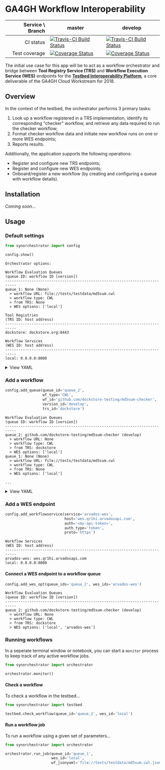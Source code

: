 # GA4GH Workflow Interoperability

| **Service \ Branch** | **master** | **develop** |
| -: | - | - |
| CI status | [![Travis-CI Build Status](https://travis-ci.org/Sage-Bionetworks/synapse-orchestrator.svg?branch=master)](https://travis-ci.org/Sage-Bionetworks/synapse-orchestrator) | [![Travis-CI Build Status](https://travis-ci.org/Sage-Bionetworks/synapse-orchestrator.svg?branch=develop)](https://travis-ci.org/Sage-Bionetworks/synapse-orchestrator) |
| Test coverage | [![Coverage Status](https://coveralls.io/repos/github/Sage-Bionetworks/synapse-orchestrator/badge.svg?branch=master)](https://coveralls.io/Sage-Bionetworks/synapse-orchestrator?branch=master) | [![Coverage Status](https://coveralls.io/repos/github/Sage-Bionetworks/synapse-orchestrator/badge.svg?branch=develop)](https://coveralls.io/Sage-Bionetworks/synapse-orchestrator?branch=develop) |


The initial use case for this app will be to act as a workflow orchestrator and bridge between **Tool Registry Service (TRS)** and **Workflow Execution Service (WES)** endpoints for the [**Testbed Interoperability Platform**](https://docs.google.com/document/d/12Mq4v7o5VKF-DkFTQwsUQ-aWZ5aBeIcl_5YrhbaSv7M/edit?usp=sharing), a core deliverable of the GA4GH Cloud Workstream for 2018.

## Overview

In the context of the testbed, the orchestrator performs 3 primary tasks:

1. Look up a workflow registered in a TRS implementation, identify its corresponding "checker" workflow, and retrieve any data required to run the checker workflow;
2. Format checker workflow data and initiate new workflow runs on one or more WES endpoints;
3. Reports results.

Additionally, the application supports the following operations:

+ Register and configure new TRS endpoints;
+ Register and configure new WES endpoints;
+ Onboard/register a new workflow (by creating and configuring a queue with workflow details).

## Installation

*Coming soon...*


## Usage

### Default settings

```python
from synorchestrator import config

config.show()
```

```console
Orchestrator options:

Workflow Evaluation Queues
(queue ID: workflow ID [version])
---------------------------------------------------------------------------
queue_1: None (None)
  > workflow URL: file://tests/testdata/md5sum.cwl
  > workflow type: CWL
  > from TRS: None
  > WES options: ['local']

Tool Registries
(TRS ID: host address)
---------------------------------------------------------------------------
dockstore: dockstore.org:8443

Workflow Services
(WES ID: host address)
---------------------------------------------------------------------------
local: 0.0.0.0:8080
```

<details>

<summary>View YAML</summary>

```yaml
queues:
  queue_1:
    trs_id: null
    version_id: null
    wes_default: local
    wes_opts:
    - local
    workflow_attachments:
    - file://tests/testdata/md5sum.input
    - file://tests/testdata/dockstore-tool-md5sum.cwl
    workflow_id: null
    workflow_type: CWL
    workflow_url: file://tests/testdata/md5sum.cwl
toolregistries:
  dockstore:
    auth: null
    auth_type: null
    host: dockstore.org:8443
    proto: https
workflowservices:
  local:
    auth: null
    auth_type: null
    host: 0.0.0.0:8080
    proto: http
```

</details>

### Add a workflow

```python
config.add_queue(queue_id='queue_2',
                 wf_type='CWL',
                 wf_id='github.com/dockstore-testing/md5sum-checker',
                 version_id='develop',
                 trs_id='dockstore')
```

```console
Workflow Evaluation Queues
(queue ID: workflow ID [version])
---------------------------------------------------------------------------
queue_2: github.com/dockstore-testing/md5sum-checker (develop)
  > workflow URL: None
  > workflow type: CWL
  > from TRS: dockstore
  > WES options: ['local']
queue_1: None (None)
  > workflow URL: file://tests/testdata/md5sum.cwl
  > workflow type: CWL
  > from TRS: None
  > WES options: ['local']

...
```

<details>

<summary>View YAML</summary>

```yaml
queue_2:
  trs_id: dockstore
  version_id: develop
  wes_default: local
  wes_opts:
  - local
  workflow_attachments: null
  workflow_id: github.com/dockstore-testing/md5sum-checker
  workflow_type: CWL
  workflow_url: null
```

</details>

### Add a WES endpoint

```python
config.add_workflowservice(service='arvados-wes',
                           host='wes.qr1hi.arvadosapi.com',
                           auth='<my-api-token>',
                           auth_type='token',
                           proto='https')
```

```console
Workflow Services
(WES ID: host address)
---------------------------------------------------------------------------
arvados-wes: wes.qr1hi.arvadosapi.com
local: 0.0.0.0:8080
```

#### Connect a WES endpoint to a workflow queue

```python
config.add_wes_opt(queue_ids='queue_2', wes_ids='arvados-wes')
```

```console
Workflow Evaluation Queues
(queue ID: workflow ID [version])
---------------------------------------------------------------------------
queue_2: github.com/dockstore-testing/md5sum-checker (develop)
  > workflow URL: None
  > workflow type: CWL
  > from TRS: dockstore
  > WES options: ['local', 'arvados-wes']
```

### Running workflows

In a seperate terminal window or notebook, you can start a `monitor` process to keep track of any active workflow jobs.

```python
from synorchestrator import orchestrator

orchestrator.monitor()
```
#### Check a workflow

To check a workflow in the testbed...

```python
from synorchestrator import testbed

testbed.check_workflow(queue_id='queue_2', wes_id='local')
```

#### Run a workflow job

To run a workflow using a given set of parameters...

```python
from synorchestrator import orchestrator

orchestrator.run_job(queue_id='queue_1',
                     wes_id='local',
                     wf_jsonyaml='file://tests/testdata/md5sum.cwl.json')
```
